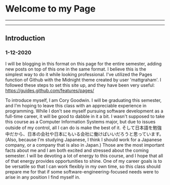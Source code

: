 # Welcome to my Page
<hr>
<hr>

## Introduction

### 1-12-2020

I will be blogging in this format on this page for the entire semester, adding new posts on top of this one in the same format. I believe this is the simplest way to do it while looking professional. I've utilized the Pages function of Github with the Midnight theme created by user 'mattgraham'. I followed these steps to set this site up, and they have been very useful: <a href='https://guides.github.com/features/pages/'>https://guides.github.com/features/pages/</a>

To introduce myself, I am Cory Goodwin. I will be graduating this semester, and I'm hoping to leave this class with an appreciable experience in programming. While I don't see myself pursuing software development as a full-time career, it will be good to dabble in it a bit. I wasn't supposed to take this course as a Computer Information Systems major, but due to issues outside of my control, all I can do is make the best of it. そして日本語を勉強中だから、日本の会社や日本にもいる会社に働けばいいだろうと思っています。 (Also, because I'm studying Japanese, I think I should work for a Japanese company, or a company that is also in Japan.) Those are the most important facts about me and I am both excited and stressed about the coming semester. I will be devoting a lot of energy to this course, and I hope that all of that energy provides opportunities to shine. One of my career goals is to be versatile so that I can work flexibly in my own time, so this class should prepare me for that if some software-engineering-focused needs were to arise in any position I find myself in.
